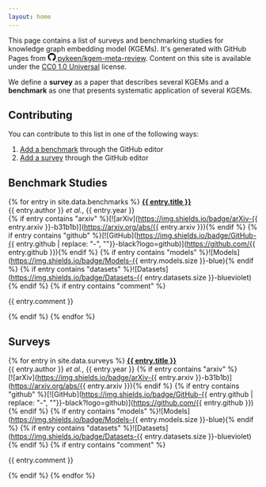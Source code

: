 ```yaml
---
layout: home
---
```

This page contains a list of surveys and benchmarking studies for knowledge graph embedding model (KGEMs). It's
generated with GitHub Pages from <a href="https://github.com/pykeen/kgem-meta-review"><img alt="GitHub logo"
src="img/github-icon.svg" width="16" height="16" /> pykeen/kgem-meta-review</a>. Content on this site
is available under the [CC0 1.0 Universal](https://github.com/pykeen/kgem-meta-review/blob/main/LICENSE)
license.

We define a **survey** as a paper that describes several KGEMs and a **benchmark** as one that presents systematic
application of several KGEMs.

## Contributing

You can contribute to this list in one of the following ways:

1. [Add a benchmark](https://github.com/pykeen/kgem-meta-review/edit/main/_data/benchmarks.yml) through the GitHub editor
2. [Add a survey](https://github.com/pykeen/kgem-meta-review/edit/main/_data/surveys.yml) through the GitHub editor

## Benchmark Studies

{% for entry in site.data.benchmarks %}
<strong><a href="{{ entry.link }}">{{ entry.title }}</a></strong>
<br />{{ entry.author }} *et al.*, {{ entry.year }}
<br />
{% if entry contains "arxiv" %}[![arXiv](https://img.shields.io/badge/arXiv-{{ entry.arxiv }}-b31b1b)](https://arxiv.org/abs/{{ entry.arxiv }}){% endif %} {% if entry contains "github" %}[![GitHub](https://img.shields.io/badge/GitHub-{{ entry.github | replace: "-", ""}}-black?logo=github)](https://github.com/{{ entry.github }}){% endif %} {% if entry contains "models" %}![Models](https://img.shields.io/badge/Models-{{ entry.models.size }}-blue){% endif %} {% if entry contains "datasets" %}![Datasets](https://img.shields.io/badge/Datasets-{{ entry.datasets.size }}-blueviolet){% endif %}
{% if entry contains "comment" %}<p>{{ entry.comment }}</p>{% endif %}
{% endfor %}

## Surveys

{% for entry in site.data.surveys %}
<strong><a href="{{ entry.link }}">{{ entry.title }}</a></strong>
<br />{{ entry.author }} *et al.*, {{ entry.year }}
{% if entry contains "arxiv" %}<br />[![arXiv](https://img.shields.io/badge/arXiv-{{ entry.arxiv }}-b31b1b)](https://arxiv.org/abs/{{ entry.arxiv }}){% endif %} {% if entry contains "github" %}[![GitHub](https://img.shields.io/badge/GitHub-{{ entry.github | replace: "-", ""}}-black?logo=github)](https://github.com/{{ entry.github }}){% endif %} {% if entry contains "models" %}![Models](https://img.shields.io/badge/Models-{{ entry.models.size }}-blue){% endif %} {% if entry contains "datasets" %}![Datasets](https://img.shields.io/badge/Datasets-{{ entry.datasets.size }}-blueviolet){% endif %}
{% if entry contains "comment" %}<p>{{ entry.comment }}</p>{% endif %}
{% endfor %}
